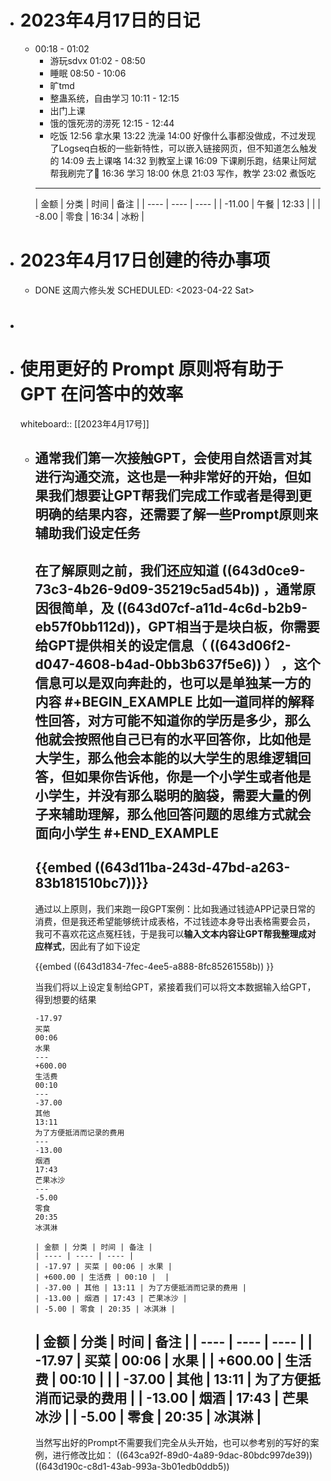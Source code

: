 - # 2023年4月17日的日记
	- 00:18 - 01:02 
	  * 游玩sdvx
	  01:02 - 08:50 
	  * 睡眠
	  08:50 - 10:06 
	  * 旷tmd
	  * 整蛊系统，自由学习
	  10:11 - 12:15 
	  * 出门上课
	  * 饿的饿死涝的涝死
	  12:15 - 12:44 
	  * 吃饭
	  12:56
	  拿水果
	  13:22
	  洗澡
	  14:00
	  好像什么事都没做成，不过发现了Logseq白板的一些新特性，可以嵌入链接网页，但不知道怎么触发的
	  14:09
	  去上课咯
	  14:32
	  到教室上课
	  16:09
	  下课刷乐跑，结果让阿斌帮我刷完了🤣
	  16:36
	  学习
	  18:00
	  休息
	  21:03
	  写作，教学
	  23:02
	   煮饭吃
	  ---
	  | 金额 | 分类 | 时间 | 备注 |
	  | ---- | ---- | ---- |
	  | -11.00 | 午餐 | 12:33 |  |
	  | -8.00 | 零食 | 16:34 | 冰粉 |
- # 2023年4月17日创建的待办事项
	- DONE 这周六修头发
	  SCHEDULED: <2023-04-22 Sat>
- #
- # 使用更好的 Prompt 原则将有助于 GPT 在问答中的效率
  whiteboard:: [[2023年4月17号]]
	- 通常我们第一次接触GPT，会使用自然语言对其进行沟通交流，这也是一种非常好的开始，但如果我们想要让GPT帮我们完成工作或者是得到更明确的结果内容，还需要了解一些Prompt原则来辅助我们设定任务
	  ---
	  在了解原则之前，我们还应知道 ((643d0ce9-73c3-4b26-9d09-35219c5ad54b)) ，通常原因很简单，及 ((643d07cf-a11d-4c6d-b2b9-eb57f0bb112d))，GPT相当于是块白板，你需要给GPT提供相关的设定信息（ ((643d06f2-d047-4608-b4ad-0bb3b637f5e6)) ） ，这个信息可以是双向奔赴的，也可以是单独某一方的内容
	  #+BEGIN_EXAMPLE
	  比如一道同样的解释性回答，对方可能不知道你的学历是多少，那么他就会按照他自己已有的水平回答你，比如他是大学生，那么他会本能的以大学生的思维逻辑回答，但如果你告诉他，你是一个小学生或者他是小学生，并没有那么聪明的脑袋，需要大量的例子来辅助理解，那么他回答问题的思维方式就会面向小学生
	  #+END_EXAMPLE
	  ---
	  {{embed ((643d11ba-243d-47bd-a263-83b181510bc7))}}
	  ---
	  通过以上原则，我们来跑一段GPT案例：比如我通过钱迹APP记录日常的消费，但是我还希望能够统计成表格，不过钱迹本身导出表格需要会员，我可不喜欢花这点冤枉钱，于是我可以**输入文本内容让GPT帮我整理成对应样式**，因此有了如下设定
	  
	  {{embed ((643d1834-7fec-4ee5-a888-8fc85261558b)) }}
	  
	  当我们将以上设定复制给GPT，紧接着我们可以将文本数据输入给GPT，得到想要的结果
	  
	  ``` 可以用于跑的数据
	  -17.97
	  买菜
	  00:06
	  水果
	  ---
	  +600.00
	  生活费
	  00:10
	  ---
	  -37.00
	  其他
	  13:11
	  为了方便抵消而记录的费用
	  ---
	  -13.00
	  烟酒
	  17:43
	  芒果冰沙
	  ---
	  -5.00
	  零食
	  20:35
	  冰淇淋
	  ```
	   
	  ``` 得到的Markdown表格
	  | 金额 | 分类 | 时间 | 备注 |
	  | ---- | ---- | ---- |
	  | -17.97 | 买菜 | 00:06 | 水果 |
	  | +600.00 | 生活费 | 00:10 |  |
	  | -37.00 | 其他 | 13:11 | 为了方便抵消而记录的费用 |
	  | -13.00 | 烟酒 | 17:43 | 芒果冰沙 |
	  | -5.00 | 零食 | 20:35 | 冰淇淋 |
	  ```
	  | 金额 | 分类 | 时间 | 备注 |
	  | ---- | ---- | ---- |
	  | -17.97 | 买菜 | 00:06 | 水果 |
	  | +600.00 | 生活费 | 00:10 |  |
	  | -37.00 | 其他 | 13:11 | 为了方便抵消而记录的费用 |
	  | -13.00 | 烟酒 | 17:43 | 芒果冰沙 |
	  | -5.00 | 零食 | 20:35 | 冰淇淋 |
	  ---
	  当然写出好的Prompt不需要我们完全从头开始，也可以参考别的写好的案例，进行修改比如：
	  ((643ca92f-89d0-4a89-9dac-80bdc997de39))
	  ((643d190c-c8d1-43ab-993a-3b01edb0ddb5))